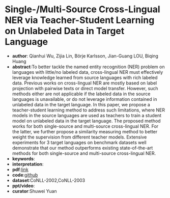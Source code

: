 #  Single-/Multi-Source Cross-Lingual NER via Teacher-Student Learning on Unlabeled Data in Target Language

* **author**: Qianhui Wu, Zijia Lin, Börje Karlsson, Jian-Guang LOU, Biqing Huang
* **abstract**:To better tackle the named entity recognition (NER) problem on languages with little/no labeled data, cross-lingual NER must effectively leverage knowledge learned from source languages with rich labeled data. Previous works on cross-lingual NER are mostly based on label projection with pairwise texts or direct model transfer. However, such methods either are not applicable if the labeled data in the source languages is unavailable, or do not leverage information contained in unlabeled data in the target language. In this paper, we propose a teacher-student learning method to address such limitations, where NER models in the source languages are used as teachers to train a student model on unlabeled data in the target language. The proposed method works for both single-source and multi-source cross-lingual NER. For the latter, we further propose a similarity measuring method to better weight the supervision from different teacher models. Extensive experiments for 3 target languages on benchmark datasets well demonstrate that our method outperforms existing state-of-the-art methods for both single-source and multi-source cross-lingual NER.
* **keywords**:
* **interpretation**:
* **pdf**:[link](https://arxiv.org/pdf/2004.12440)
* **code**:[github](https://github.com/microsoft/vert-papers/tree/3b41d7d73a3dd33ab648f5c26c9c0929aa79e7c3/papers/SingleMulti-TS)
* **dataset**:CoNLL-2002,CoNLL-2003
* **ppt/video**:
* **curator**:Shuwei Yuan